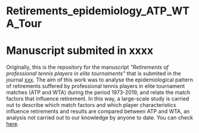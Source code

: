 # Retirements_epidemiology_ATP_WTA_Tour

# Manuscript submited in xxxx
Originally, this is the repository for the manuscript _"Retirements of professional tennis players in elite tournaments"_ that is submited in the 
journal [xxx](https://www.xxxxx). The aim of this work was to analyse the epidemiological pattern of retirements suffered by professional tennis players in elite tournament matches (ATP and WTA) during the period 1973-2019, and relate the match factors that influence retirement. In this way, a large-scale study is carried out to describe which match factors and which player characteristics influence retirements and results are compared between ATP and WTA, an analysis not carried out to our knowledge by anyone to date.
You can check [here](https://doi.org/...). 
